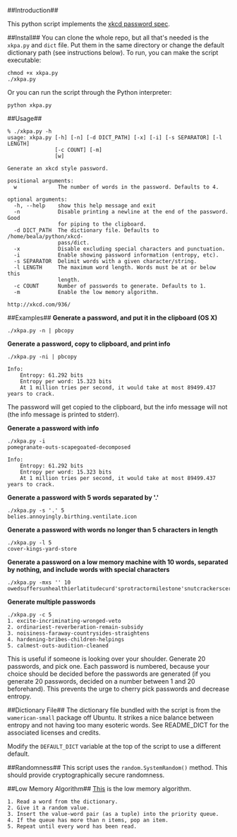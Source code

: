 ##Introduction##

This python script implements the [xkcd password spec](http://xkcd.com/936/).

##Install##
You can clone the whole repo, but all that's needed is the `xkpa.py` and `dict` file. Put them in the same directory or change the default dictionary path (see instructions below).
To run, you can make the script executable:

    chmod +x xkpa.py
    ./xkpa.py

Or you can run the script through the Python interpreter:

    python xkpa.py

##Usage##

```
% ./xkpa.py -h
usage: xkpa.py [-h] [-n] [-d DICT_PATH] [-x] [-i] [-s SEPARATOR] [-l LENGTH]
               [-c COUNT] [-m]
               [w]

Generate an xkcd style password.

positional arguments:
  w             The number of words in the password. Defaults to 4.

optional arguments:
  -h, --help    show this help message and exit
  -n            Disable printing a newline at the end of the password. Good
                for piping to the clipboard.
  -d DICT_PATH  The dictionary file. Defaults to /home/beala/python/xkcd-
                pass/dict.
  -x            Disable excluding special characters and punctuation.
  -i            Enable showing password information (entropy, etc).
  -s SEPARATOR  Delimit words with a given character/string.
  -l LENGTH     The maximum word length. Words must be at or below this
                length.
  -c COUNT      Number of passwords to generate. Defaults to 1.
  -m            Enable the low memory algorithm.

http://xkcd.com/936/
```

##Examples##
**Generate a password, and put it in the clipboard (OS X)**

    ./xkpa.py -n | pbcopy

**Generate a password, copy to clipboard, and print info**

    ./xkpa.py -ni | pbcopy

    Info:
        Entropy: 61.292 bits
        Entropy per word: 15.323 bits
        At 1 million tries per second, it would take at most 89499.437 years to crack.

The password will get copied to the clipboard, but the info message will not (the info message is printed to stderr).

**Generate a password with info**

    ./xkpa.py -i
    pomegranate-outs-scapegoated-decomposed

    Info:
        Entropy: 61.292 bits
        Entropy per word: 15.323 bits
        At 1 million tries per second, it would take at most 89499.437 years to crack.

**Generate a password with 5 words separated by '.'**

    ./xkpa.py -s '.' 5
    belies.annoyingly.birthing.ventilate.icon

**Generate a password with words no longer than 5 characters in length**

    ./xkpa.py -l 5
    cover-kings-yard-store

**Generate a password on a low memory machine with 10 words, separated by nothing, and include words with special characters**

    ./xkpa.py -mxs '' 10
    owedsuffersunhealthierlatitudecurd'sprotractormilestone'snutcrackerscertifypossession's

**Generate multiple passwords**

    ./xkpa.py -c 5
    1. excite-incriminating-wronged-veto
    2. ordinariest-reverberation-remain-subsidy
    3. noisiness-faraway-countrysides-straightens
    4. hardening-bribes-children-helpings
    5. calmest-outs-audition-cleaned

This is useful if someone is looking over your shoulder. Generate 20 passwords, and pick one. Each password is numbered, because your choice should be decided before the passwords are generated (if you generate 20 passwords, decided on a number between 1 and 20 beforehand). This prevents the urge to cherry pick passwords and decrease entropy.

##Dictionary File##
The dictionary file bundled with the script is from the `wamerican-small` package off Ubuntu. It strikes a nice balance between entropy and not having too many esoteric words. See README\_DICT for the associated licenses and credits.

Modify the `DEFAULT_DICT` variable at the top of the script to use a different default.

##Randomness##
This script uses the `random.SystemRandom()` method. This should provide cryptographically secure randomness.

##Low Memory Algorithm##
[This](http://blog.usrsb.in/blog/2012/01/11/picking-random-items-from-a-file/) is the low memory algorithm.

    1. Read a word from the dictionary.
    2. Give it a random value.
    3. Insert the value-word pair (as a tuple) into the priority queue.
    4. If the queue has more than n items, pop an item.
    5. Repeat until every word has been read.
